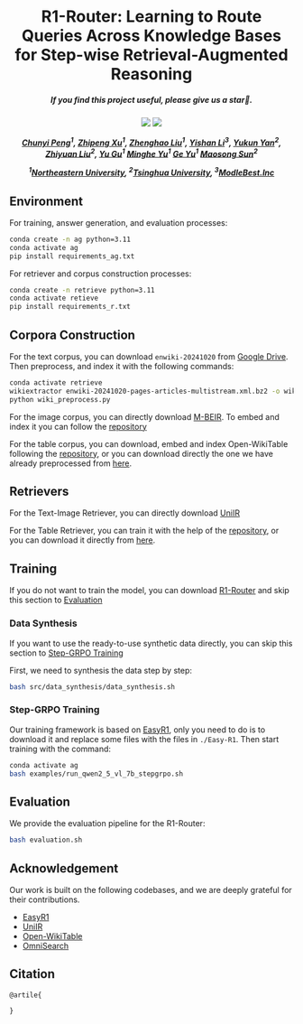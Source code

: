 <div align="center">

<h1> R1-Router: Learning to Route Queries Across Knowledge Bases for Step-wise Retrieval-Augmented Reasoning </h1>

<h5 align="center"> If you find this project useful, please give us a star🌟.

<h5 align="center"> 

<a href='https://arxiv.org/abs/'><img src='https://img.shields.io/badge/Paper-Arxiv-red'></a>
<a href='https://huggingface.co/hmhm1229/R1-Router'><img src='https://img.shields.io/badge/%F0%9F%A4%97%20Hugging%20Face-Models-blue'>

[Chunyi Peng]()<sup>1</sup>,
[Zhipeng Xu]()<sup>1</sup>,
[Zhenghao Liu](https://edwardzh.github.io/)<sup>1</sup>,
[Yishan Li]()<sup>3</sup>,
[Yukun Yan]()<sup>2</sup>,
[Zhiyuan Liu]()<sup>2</sup>,
[Yu Gu]()<sup>1</sup>
[Minghe Yu]()<sup>1</sup>
[Ge Yu]()<sup>1</sup>
[Maosong Sun]()<sup>2</sup>

<sup>1</sup>[Northeastern University](https://www.neu.edu.cn/), <sup>2</sup>[Tsinghua University](https://www.tsinghua.edu.cn/en/), <sup>3</sup>[ModleBest.Inc](https://modelbest.cn/)
</h5>
</div>

## Environment
For training, answer generation, and evaluation processes:
```bash
conda create -n ag python=3.11
conda activate ag
pip install requirements_ag.txt
```
For retriever and corpus construction processes:
```bash
conda create -n retrieve python=3.11
conda activate retieve
pip install requirements_r.txt
```

## Corpora Construction
For the text corpus, you can download `enwiki-20241020` from [Google Drive](https://). Then preprocess, and index it with the following commands:
```bash
conda activate retrieve
wikiextractor enwiki-20241020-pages-articles-multistream.xml.bz2 -o wiki_extracted
python wiki_preprocess.py
```
For the image corpus, you can directly download [M-BEIR](https://huggingface.co/datasets/TIGER-Lab/M-BEIR). To embed and index it you can follow the [repository](https://github.com/TIGER-AI-Lab/UniIR)

For the table corpus, you can download, embed and index Open-WikiTable following the [repository](https://github.com/sean0042/Open_WikiTable), or you can download directly the one we have already preprocessed from [here](https://huggingface.co/hmhm1229/table-retriever). 

## Retrievers
For the Text-Image Retriever, you can directly download [UniIR](https://huggingface.co/TIGER-Lab/UniIR)

For the Table Retriever, you can train it with the help of the [repository](https://github.com/sean0042/Open_WikiTable), or you can download it directly from [here](https://huggingface.co/hmhm1229/table-retriever). 

## Training
If you do not want to train the model, you can download [R1-Router](https://huggingface.co/hmhm1229/R1-Router) and skip this section to [Evaluation](#evaluation)
### Data Synthesis
If you want to use the ready-to-use synthetic data directly, you can skip this section to [Step-GRPO Training](#step-grpo-training)

First, we need to synthesis the data step by step:
```bash
bash src/data_synthesis/data_synthesis.sh
```
### Step-GRPO Training
Our training framework is based on [EasyR1](https://github.com/hiyouga/EasyR1), only you need to do is to download it and replace some files with the files in `./Easy-R1`.
Then start training with the command:
```bash
conda activate ag
bash examples/run_qwen2_5_vl_7b_stepgrpo.sh
```
## Evaluation
We provide the evaluation pipeline for the R1-Router:
```bash
bash evaluation.sh
```

## Acknowledgement 
Our work is built on the following codebases, and we are deeply grateful for their contributions.
- [EasyR1](https://github.com/hiyouga/EasyR1)
- [UniIR](https://huggingface.co/TIGER-Lab/UniIR)
- [Open-WikiTable](https://github.com/sean0042/Open_WikiTable)
- [OmniSearch](https://github.com/Alibaba-NLP/OmniSearch)

## Citation
```
@artile{
  
}
```